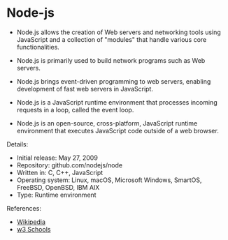 # Node-js

- Node.js allows the creation of Web servers and networking tools using JavaScript and a collection of "modules" that handle various core functionalities.

- Node.js is primarily used to build network programs such as Web servers.

- Node.js brings event-driven programming to web servers, enabling development of fast web servers in JavaScript.

- Node.js is a JavaScript runtime environment that processes incoming requests in a loop, called the event loop.

- Node.js is an open-source, cross-platform, JavaScript runtime environment that executes JavaScript code outside of a web browser.

Details:

- Initial release: May 27, 2009
- Repository: github.com/nodejs/node
- Written in: C, C++, JavaScript
- Operating system: Linux, macOS, Microsoft Windows,  SmartOS, FreeBSD, OpenBSD, IBM AIX
- Type: Runtime environment


References:

- [Wikipedia](https://en.wikipedia.org/wiki/Node.js)
- [w3 Schools](https://www.w3schools.com/nodejs/nodejs_intro.asp)